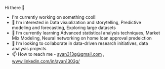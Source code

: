 Hi there 👋
- I'm currently working on something cool!
- 👀 I’m interested in Data visualization and storytelling, Predictive modeling and forecasting, Exploring large datasets
- 🌱 I’m currently learning Advanced statistical analysis techniques, Market Mix Modeling, Neural networking on home loan approval predeiction
- 💞️ I’m looking to collaborate in data-driven research initiatives, data analysis projects
- 📫 How to reach me - ayan313g@gmail.com , www.linkedin.com/in/ayan1303g/

<!---
31aykg/31aykg is a ✨ special ✨ repository because its `README.md` (this file) appears on your GitHub profile.
You can click the Preview link to take a look at your changes.
--->
